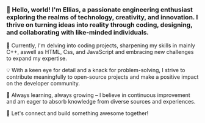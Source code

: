 ### 👋 Hello, world! I'm Ellias, a passionate engineering enthusiast exploring the realms of technology, creativity, and innovation. I thrive on turning ideas into reality through coding, designing, and collaborating with like-minded individuals.

🚀 Currently, I'm delving into coding projects, sharpening my skills in mainly C++, aswell as HTML, Css, and JavaScript and embracing new challenges to expand my expertise.

💡 With a keen eye for detail and a knack for problem-solving, I strive to contribute meaningfully to open-source projects and make a positive impact on the developer community.

🌱 Always learning, always growing – I believe in continuous improvement and am eager to absorb knowledge from diverse sources and experiences.

🔗 Let's connect and build something awesome together!

<!--
**Brynhildr1/Brynhildr1** is a ✨ _special_ ✨ repository because its `README.md` (this file) appears on your GitHub profile.

Here are some ideas to get you started:

- 🔭 I’m currently working on ...
- 🌱 I’m currently learning ...
- 👯 I’m looking to collaborate on ...
- 🤔 I’m looking for help with ...
- 💬 Ask me about ...
- 📫 How to reach me: ...
- 😄 Pronouns: ...
- ⚡ Fun fact: ...
-->
